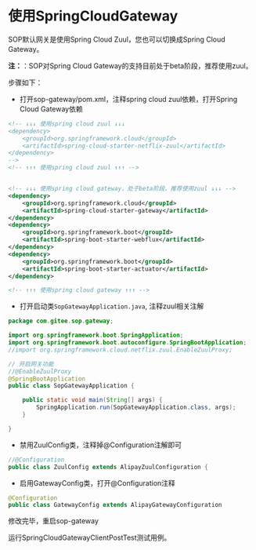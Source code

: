 # 使用SpringCloudGateway

SOP默认网关是使用Spring Cloud Zuul，您也可以切换成Spring Cloud Gateway。

**注：**：SOP对Spring Cloud Gateway的支持目前处于beta阶段，推荐使用zuul。

步骤如下：

- 打开sop-gateway/pom.xml，注释spring cloud zuul依赖，打开Spring Cloud Gateway依赖

```xml
<!-- ↓↓↓ 使用spring cloud zuul ↓↓↓
<dependency>
    <groupId>org.springframework.cloud</groupId>
    <artifactId>spring-cloud-starter-netflix-zuul</artifactId>
</dependency>
-->
<!-- ↑↑↑ 使用spring cloud zuul ↑↑↑ -->


<!-- ↓↓↓ 使用spring cloud gateway，处于beta阶段，推荐使用zuul ↓↓↓ -->
<dependency>
    <groupId>org.springframework.cloud</groupId>
    <artifactId>spring-cloud-starter-gateway</artifactId>
</dependency>
<dependency>
    <groupId>org.springframework.boot</groupId>
    <artifactId>spring-boot-starter-webflux</artifactId>
</dependency>
<dependency>
    <groupId>org.springframework.boot</groupId>
    <artifactId>spring-boot-starter-actuator</artifactId>
</dependency>

<!-- ↑↑↑ 使用spring cloud gateway ↑↑↑ -->
```

- 打开启动类`SopGatewayApplication.java`, 注释zuul相关注解

```java
package com.gitee.sop.gateway;

import org.springframework.boot.SpringApplication;
import org.springframework.boot.autoconfigure.SpringBootApplication;
//import org.springframework.cloud.netflix.zuul.EnableZuulProxy;

// 开启网关功能
//@EnableZuulProxy
@SpringBootApplication
public class SopGatewayApplication {

    public static void main(String[] args) {
        SpringApplication.run(SopGatewayApplication.class, args);
    }

}
```

- 禁用ZuulConfig类，注释掉@Configuration注解即可

```java
//@Configuration
public class ZuulConfig extends AlipayZuulConfiguration {
```

- 启用GatewayConfig类，打开@Configuration注释

```java
@Configuration
public class GatewayConfig extends AlipayGatewayConfiguration
```

修改完毕，重启sop-gateway

运行SpringCloudGatewayClientPostTest测试用例。